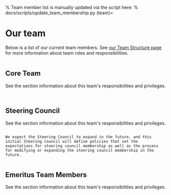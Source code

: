 % Team member list is manually updated via the script here:
%   docs/scripts/update_team_membership.py
(team)=
# Our team

Below is a list of our current team members.
See [our Team Structure page](structure.md) for more information about team roles and responsibilities.

```{team} Core Team
```
## Core Team

See the [](structure:core-team) section information about this team's responsibilities and privileges.

```{include} members/team-members-core-team.txt
```

```{team} Steering Council
```
## Steering Council

See the [](structure:steering-council) section information about this team's responsibilities and privileges.

```{include} members/team-members-steering-council.txt
```

```{note}
We expect the Steering Council to expand in the future, and this initial Steering Council will define policies that set the expectations for steering council membership as well as the process for modifying or expanding the steering council membership in the future.
```

```{team} Emeritus Team
```

## Emeritus Team Members

See the [](structure:emeritus-team) section information about this team's responsibilities and privileges.

```{include} members/team-members-emeritus-team.txt
```

